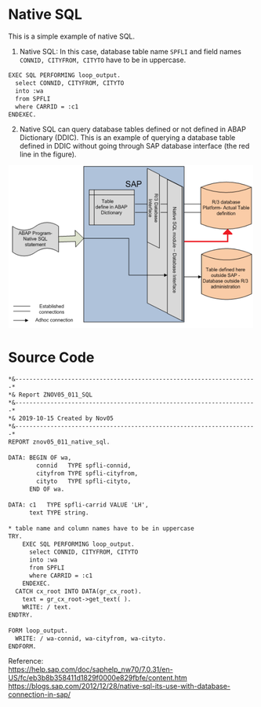 ﻿# Native SQL

This is a simple example of native SQL.

1. Native SQL: In this case, database table name `SPFLI` and field names `CONNID, CITYFROM, CITYTO` have to be in uppercase.
```
EXEC SQL PERFORMING loop_output.
  select CONNID, CITYFROM, CITYTO
  into :wa
  from SPFLI
  where CARRID = :c1
ENDEXEC.
```
 
2. Native SQL can query database tables defined or not defined in ABAP Dictionary (DDIC). This is an example of querying a database table defined in DDIC without going through SAP database interface (the red line in the figure).

<img src="https://github.com/Nov05/pictures/blob/master/ABAP%20101/database_access_through_native_sql_statement_170145_v2.png?raw=true" width=500>

# Source Code

```
*&---------------------------------------------------------------------*
*& Report ZNOV05_011_SQL
*&---------------------------------------------------------------------*
*& 2019-10-15 Created by Nov05
*&---------------------------------------------------------------------*
REPORT znov05_011_native_sql.

DATA: BEGIN OF wa,
        connid   TYPE spfli-connid,
        cityfrom TYPE spfli-cityfrom,
        cityto   TYPE spfli-cityto,
      END OF wa.

DATA: c1   TYPE spfli-carrid VALUE 'LH',
      text TYPE string.

* table name and column names have to be in uppercase
TRY.
    EXEC SQL PERFORMING loop_output.
      select CONNID, CITYFROM, CITYTO
      into :wa
      from SPFLI
      where CARRID = :c1
    ENDEXEC.
  CATCH cx_root INTO DATA(gr_cx_root).
    text = gr_cx_root->get_text( ).
    WRITE: / text.
ENDTRY.

FORM loop_output.
  WRITE: / wa-connid, wa-cityfrom, wa-cityto.
ENDFORM.
```

Reference:    
https://help.sap.com/doc/saphelp_nw70/7.0.31/en-US/fc/eb3b8b358411d1829f0000e829fbfe/content.htm     
https://blogs.sap.com/2012/12/28/native-sql-its-use-with-database-connection-in-sap/    
